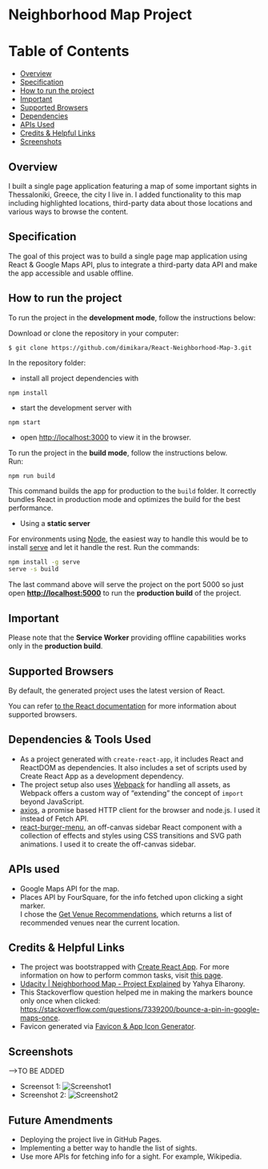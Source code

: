 # Neighborhood Map Project


# Table of Contents

* [Overview](#overview)
* [Specification](#specification)
* [How to run the project](#how-to-run-the-project)
* [Important](#important)
* [Supported Browsers](#supported-browsers)
* [Dependencies](#dependencies-&-tools-used)
* [APIs Used](#apis-used)
* [Credits & Helpful Links](#credits-&-helpful-links)
* [Screenshots](#screenshots)


## Overview

I built a single page application featuring a map of some important sights in Thessaloniki, Greece, the city I live in. I added functionality to this map including highlighted locations, third-party data about those locations and various ways to browse the content.


## Specification

The goal of this project was to build a single page map application using React & Google Maps API, plus to integrate a third-party data API and make the app accessible and usable offline.


## How to run the project

To run the project in the **development mode**, follow the instructions below: 

Download or clone the repository in your computer:
```
$ git clone https://github.com/dimikara/React-Neighborhood-Map-3.git
```

In the repository folder: 
* install all project dependencies with 
```
npm install
```
* start the development server with 
```
npm start
```
* open [http://localhost:3000](http://localhost:3000) to view it in the browser.


To run the project in the **build mode**, follow the instructions below.<br>
Run: 
```
npm run build
```
This command builds the app for production to the `build` folder. It correctly bundles React in production mode and optimizes the build for the best performance.

* Using a **static server**

For environments using [Node](https://nodejs.org/), the easiest way to handle this would be to install [serve](https://github.com/zeit/serve) and let it handle the rest. Run the commands:

```sh
npm install -g serve
serve -s build
```

The last command above will serve the project on the port 5000 so just open **[http://localhost:5000](http://localhost:5000)** to run the **production build** of the project.


## Important

Please note that the **Service Worker** providing offline capabilities works only in the **production build**. 


## Supported Browsers

By default, the generated project uses the latest version of React.

You can refer [to the React documentation](https://reactjs.org/docs/react-dom.html#browser-support) for more information about supported browsers.


## Dependencies & Tools Used

* As a project generated with `create-react-app`, it includes React and ReactDOM as dependencies. It also includes a set of scripts used by Create React App as a development dependency.
* The project setup also uses [Webpack](https://webpack.js.org/) for handling all assets, as Webpack offers a custom way of “extending” the concept of `import` beyond JavaScript.
* [axios](https://github.com/axios/axios), a promise based HTTP client for the browser and node.js. I used it instead of Fetch API.
* [react-burger-menu](http://negomi.github.io/react-burger-menu/), an off-canvas sidebar React component with a collection of effects and styles using CSS transitions and SVG path animations. I used it to create the off-canvas sidebar.


## APIs used

* Google Maps API for the map.
* Places API by FourSquare, for the info fetched upon clicking a sight marker.<br>
I chose the [Get Venue Recommendations](https://developer.foursquare.com/docs/api/venues/explore), which returns a list of recommended venues near the current location.


## Credits & Helpful Links

* The project was bootstrapped with [Create React App](https://github.com/facebookincubator/create-react-app). For more information on how to perform common tasks, visit [this page](https://github.com/facebookincubator/create-react-app/blob/master/packages/react-scripts/template/README.md).
* [Udacity | Neighborhood Map - Project Explained](https://www.youtube.com/playlist?list=PLgOB68PvvmWCGNn8UMTpcfQEiITzxEEA1) by Yahya Elharony.
* This Stackoverflow question helped me in making the markers bounce only once when clicked: https://stackoverflow.com/questions/7339200/bounce-a-pin-in-google-maps-once.
* Favicon generated via [Favicon & App Icon Generator](https://www.favicon-generator.org/).


## Screenshots

-->TO BE ADDED
* Screensot 1: ![Screenshot1](./src/Media/Screenshot1.PNG "Screenshot")
* Screenshot 2: ![Screenshot2](./src/Media/Screenshot2.PNG "Screenshot")


## Future Amendments

* Deploying the project live in GitHub Pages.
* Implementing a better way to handle the list of sights.
* Use more APIs for fetching info for a sight. For example, Wikipedia.
